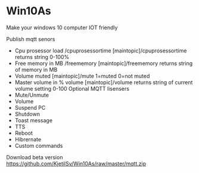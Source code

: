 # Win10As
Make your windows 10 computer IOT friendly

Publish mqtt senors
- Cpu prosessor load /cpuprosessortime
[maintopic]/cpuprosessortime returns string 0-100%
- Free memory in MB /freememory
  [maintopic]/freememory returns string of memory in MB
- Volume muted 
    [maintopic]/mute 1=muted 0=not muted
- Master volume in % volume
    [maintopic]/volume returns string of current volume setting 0-100
Optional MQTT lisensers
- Mute/Unmute
- Volume
- Suspend PC
- Shutdown
- Toast message
- TTS
- Reboot
- Hibrernate
- Custom commands

Download beta version https://github.com/KjetilSv/Win10As/raw/master/mqtt.zip
